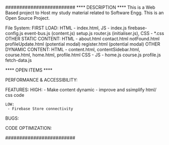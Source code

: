#########################
**** DESCRIPTION ****
This is a Web Based project to Host my study material related to Software Engg.
This is an Open Source Project.

File System:
    FIRST LOAD: 
            HTML - index.html,
            JS -   index.js
                         firebase-config.js
                         event-bus.js (content.js)
                         setup.js
                         router.js (initialiser.js), 
            CSS - *.css
    OTHER STATIC CONTENT:
            HTML - about.html
                   contact.html 
                   notFound.html 
                   profileUpdate.html  (potential modal)
                   register.html (potential modal)
    OTHER DYNAMIC CONTENT:
            HTML - content.html, contentSidebar.html, course.html, home.html, profile.html
            CSS - <none>
            JS  - home.js
                  course.js
                  profile.js 
                  fetch-data.js

**** OPEN ITEMS ****

PERFORMANCE & ACCESSIBILITY: 

FEATURES: 
    HIGH:
     - Make content dynamic
     - improve and ssimplify html/ css code

    LOW:
     - Firebase Store connectivity

BUGS: 

CODE OPTIMIZATION:



#########################

